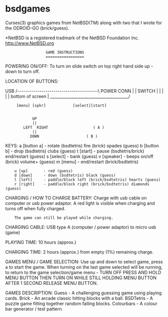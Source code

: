# bsdgames
Curses(3) graphics games from NetBSD(TM) along with two that I wrote for
the ODROID-GO (brick/guess).

*NetBSD is a registered tradmark of the NetBSD Foundation Inc.
http://www.NetBSD.org

                      GAME INSTRUCTIONS
                      =================

POWERING ON/OFF:
        To turn on slide switch on top right hand side up - down to turn off.

LOCATION OF BUTTONS:

  USB   /----------------------------------------\  POWER
 CONN  |                                         |  SWITCH
       |                                         |
       |                                         |
       |              bottom of screen           |
        \_______________________________________/

         [menu] [spkr]            [select][start]


                UP
                ||
            LEFT  RIGHT                    ( A )
                ||
               DOWN                     ( B )

KEYS:
        a [button a] - rotate (bsdtetris) fire (brick) spades (guess)
        b [button b] - drop (bsdtetris) clubs (guess) 
        t [start]    - pause (bsdtetris/brick) end/restart (guess)
        s [select]   - bank (guess)
        v [speaker]  - beeps on/off (brick) volume+ (guess)
        m [menu]     - end/restart (brick/bsdtetris)

        u [up]       - red (guess)
        d [down]     - down (bsdtetris) black (guess)
        l [left]     - paddle/block left (brick/bsdtetris) hearts (guess)
        r [right]    - paddle/block right (brick/bsdtetris) diamonds (guess)

CHARGING / HOW TO CHARGE BATTERY:
        Charge with usb cable on computer or usb power adaptor.  A red light
        is visible when charging and turns off when fully charged.

        The game can still be played while charging.

CHARGING CABLE:
        USB type A (computer / power adaptor) to micro usb (game)

PLAYING TIME:
        10 hours (approx.)

CHARGING TIME:
        2 hours (approx.) from empty (1%) remaining charge.

GAMES MENU / GAME SELECTION:
        Use up and down to select game, press a to start the game.
        When turning on the last game selected will be running, to return to
        the game selection/game menu -
                    TURN OFF PRESS AND HOLD MENU BUTTON THEN
                    TURN ON WHILE STILL HOLDING MENU BUTTON
                       AFTER 1 SECOND RELEASE MENU BUTTON.

GAMES DESCRIPTION:
        Guess      - A challenging guessing game using playing cards.
        Brick  	   - An arcade classic hitting blocks with a ball.
        BSDTetris  - A puzzle game fitting together random falling blocks.
        Colourbars - A colour bar generator / test pattern.

